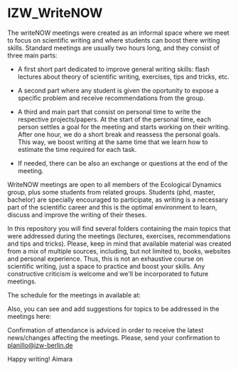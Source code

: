 # IZW_WriteNOW

The writeNOW meetings were created as an informal space where we meet to focus on scientific writing and where students can boost there writing skills. Standard meetings are usually two hours long, and they consist of three main parts:

- A first short part dedicated to improve general writing skills: flash lectures about theory of scientific writing, exercises, tips and tricks, etc. 

- A second part where any student is given the oportunity to expose a specific problem and receive recommendations from the group.

- A third and main part that consist on personal time to write the respective projects/papers. At the start of the personal time, each person settles a goal for the meeting and starts working on their writing. After one hour, we do a short break and reassess the personal goals. This way, we boost writing at the same time that we learn how to estimate the time required for each task. 

- If needed, there can be also an exchange or questions at the end of the meeting. 

WriteNOW meetings are open to all members of the Ecological Dynamics group, plus some students from related groups. Students (phd, master, bachelor) are specially encouraged to participate, as writing is a necessary part of the scientific career and this is the optimal environment to learn, discuss and improve the writing of their theses. 

In this repository you will find several folders containing the main topics that were addressed during the meetings (lectures, exercises, recommendations and tips and tricks). Please, keep in mind that available material was created from a mix of multiple sources, including, but not limited to, books, websites and personal experience. Thus, this is not an exhaustive course on scientific writing, just a space to practice and boost your skills. Any constructive criticism is welcome and we'll be incorporated to future meetings.  

The schedule for the meetings in available at: <insert url>
  
Also, you can see and add suggestions for topics to be addressed in the meetings here: <insert url>
  
Confirmation of attendance is adviced in order to receive the latest news/changes affecting the meetings. Please, send your confirmation to planillo@izw-berlin.de

Happy writing!
Aimara

